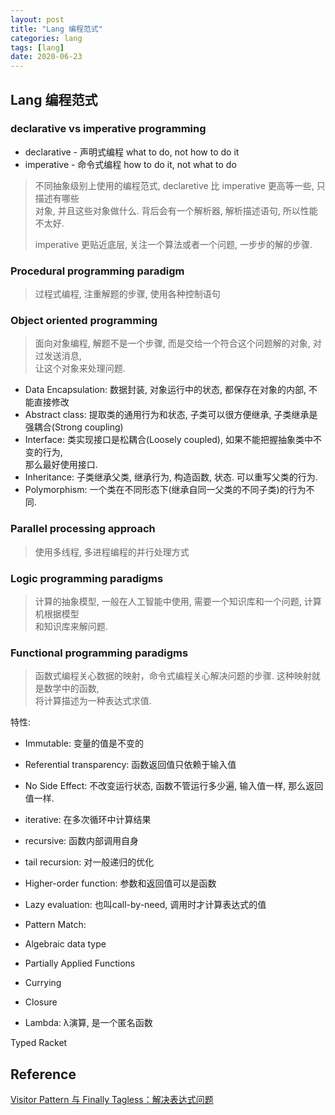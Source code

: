 ```yaml
---
layout: post
title: "Lang 编程范式"
categories: lang
tags: [lang]
date: 2020-06-23
---
```


## Lang 编程范式

### declarative vs imperative programming

* declarative - 声明式编程 what to do, not how to do it
* imperative - 命令式编程 how to do it, not what to do

> 不同抽象级别上使用的编程范式, declaretive 比 imperative 更高等一些, 只描述有哪些  
> 对象, 并且这些对象做什么. 背后会有一个解析器, 解析描述语句, 所以性能不太好.  
>
> imperative 更贴近底层, 关注一个算法或者一个问题, 一步步的解的步骤.  

### Procedural programming paradigm

> 过程式编程, 注重解题的步骤, 使用各种控制语句

### Object oriented programming

> 面向对象编程, 解题不是一个步骤, 而是交给一个符合这个问题解的对象, 对过发送消息,  
> 让这个对象来处理问题.

* Data Encapsulation: 数据封装, 对象运行中的状态, 都保存在对象的内部, 不能直接修改
* Abstract class: 提取类的通用行为和状态, 子类可以很方便继承, 子类继承是强耦合(Strong coupling)
* Interface: 类实现接口是松耦合(Loosely coupled), 如果不能把握抽象类中不变的行为,   
    那么最好使用接口.
* Inheritance: 子类继承父类, 继承行为, 构造函数, 状态. 可以重写父类的行为.
* Polymorphism: 一个类在不同形态下(继承自同一父类的不同子类)的行为不同.

### Parallel processing approach

> 使用多线程, 多进程编程的并行处理方式

### Logic programming paradigms

> 计算的抽象模型, 一般在人工智能中使用, 需要一个知识库和一个问题, 计算机根据模型  
> 和知识库来解问题.

### Functional programming paradigms

> 函数式编程关心数据的映射，命令式编程关心解决问题的步骤. 这种映射就是数学中的函数,  
> 将计算描述为一种表达式求值. 

特性: 
* Immutable: 变量的值是不变的
* Referential transparency: 函数返回值只依赖于输入值
* No Side Effect: 不改变运行状态, 函数不管运行多少遍, 输入值一样, 那么返回值一样.

* iterative: 在多次循环中计算结果
* recursive: 函数内部调用自身
* tail recursion: 对一般递归的优化
* Higher-order function: 参数和返回值可以是函数
* Lazy evaluation: 也叫call-by-need, 调用时才计算表达式的值
* Pattern Match: 
* Algebraic data type
* Partially Applied Functions
* Currying
* Closure
* Lambda: λ演算, 是一个匿名函数

Typed Racket



## Reference
[Visitor Pattern 与 Finally Tagless：解决表达式问题](https://zhuanlan.zhihu.com/p/53810286)

